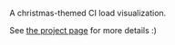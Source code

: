 A christmas-themed CI load visualization.

See [the project page](https://jonathan.rico.live/projects/jenkins-juletre) for more details :)

